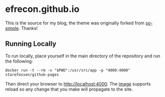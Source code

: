 # efrecon.github.io

This is the source for my blog, the theme was originally forked from
[so-simple](https://github.com/mmistakes/so-simple-theme). Thanks!

## Running Locally

To run locally, place yourself in the main directory of the repository and run
the following:

```console
docker run -t --rm -v "$PWD":/usr/src/app -p "4000:4000" starefossen/github-pages
```

Then direct your browser to [http://localhost:4000](http://localhost:4000).  The
[image](https://github.com/Starefossen/docker-github-pages) supports reload so
any change that you make will propagate to the site.
